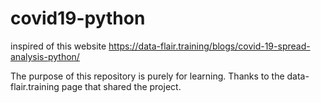 # covid19-python
inspired of this website https://data-flair.training/blogs/covid-19-spread-analysis-python/


The purpose of this repository is purely for learning. 
Thanks to the data-flair.training page that shared the project.
